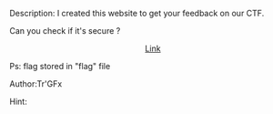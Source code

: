 Description:
I created this website to get your feedback on our CTF.

Can you check if it's secure ?

<center><a href="https://web2.ctfsecurinets.com/" target="_blank">Link</a></center>

Ps: flag stored in "flag" file

Author:Tr'GFx

Hint:

